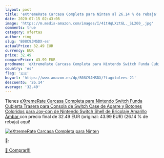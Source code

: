 ```yaml
---
layout: post
title: 'eXtremeRate Carcasa Completa para Ninten al 26.14 % de rebaja'
date: 2020-07-15 02:43:08
image: 'https://m.media-amazon.com/images/I/41tHqLXztGL._SL200_.jpg'
comments: true
category: ofertas
author: ring
slug: 'B08C9JMSDX-es'
actualPrice: 32.49 EUR
currency: EUR
price: 32.49
comparePrice: 43.99 EUR
prodname: 'eXtremeRate Carcasa Completa para Nintendo Switch Funda Cubierta Trasera para Consola de Switch Case de Agarre y Botones Coloridos para Joy-con de Nintendo Switch Shell de Bricolaje Amarillo Ámbar '
country: 'es'
flag: '🇪🇸'
buyurl: 'https://www.amazon.es/dp/B08C9JMSDX/?tag=tolees-21'
descuento: '26.14'
average: '32.49'
---
```


Tienes [eXtremeRate Carcasa Completa para Nintendo Switch Funda Cubierta Trasera para Consola de Switch Case de Agarre y Botones Coloridos para Joy-con de Nintendo Switch Shell de Bricolaje Amarillo Ámbar ](https://www.amazon.es/dp/B08C9JMSDX/?tag=tolees-21) con precio final de  32.49 EUR (original: 43.99 EUR) (26.14 %  de rebaja) aqui!

[![eXtremeRate Carcasa Completa para Ninten](https://m.media-amazon.com/images/I/41tHqLXztGL._SL200_.jpg)](https://www.amazon.es/dp/B08C9JMSDX/?tag=tolees-21)

🔎:


[🛒 Comprar!!!](https://www.amazon.es/dp/B08C9JMSDX/?tag=tolees-21)
